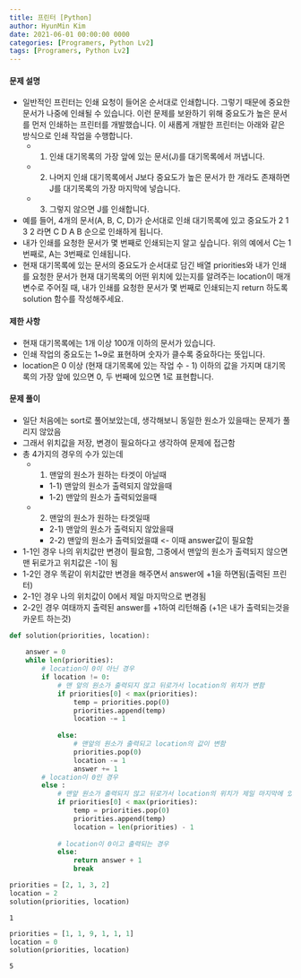 ```yaml
---
title: 프린터 [Python]
author: HyunMin Kim
date: 2021-06-01 00:00:00 0000
categories: [Programers, Python Lv2]
tags: [Programers, Python Lv2]
---
```


#### 문제 설명
- 일반적인 프린터는 인쇄 요청이 들어온 순서대로 인쇄합니다. 그렇기 때문에 중요한 문서가 나중에 인쇄될 수 있습니다. 이런 문제를 보완하기 위해 중요도가 높은 문서를 먼저 인쇄하는 프린터를 개발했습니다. 이 새롭게 개발한 프린터는 아래와 같은 방식으로 인쇄 작업을 수행합니다.
    - 1. 인쇄 대기목록의 가장 앞에 있는 문서(J)를 대기목록에서 꺼냅니다.
    - 2. 나머지 인쇄 대기목록에서 J보다 중요도가 높은 문서가 한 개라도 존재하면 J를 대기목록의 가장 마지막에 넣습니다.
    - 3. 그렇지 않으면 J를 인쇄합니다.
- 예를 들어, 4개의 문서(A, B, C, D)가 순서대로 인쇄 대기목록에 있고 중요도가 2 1 3 2 라면 C D A B 순으로 인쇄하게 됩니다.
- 내가 인쇄를 요청한 문서가 몇 번째로 인쇄되는지 알고 싶습니다. 위의 예에서 C는 1번째로, A는 3번째로 인쇄됩니다.
- 현재 대기목록에 있는 문서의 중요도가 순서대로 담긴 배열 priorities와 내가 인쇄를 요청한 문서가 현재 대기목록의 어떤 위치에 있는지를 알려주는 location이 매개변수로 주어질 때, 내가 인쇄를 요청한 문서가 몇 번째로 인쇄되는지 return 하도록 solution 함수를 작성해주세요.

#### 제한 사항
- 현재 대기목록에는 1개 이상 100개 이하의 문서가 있습니다.
- 인쇄 작업의 중요도는 1~9로 표현하며 숫자가 클수록 중요하다는 뜻입니다.
- location은 0 이상 (현재 대기목록에 있는 작업 수 - 1) 이하의 값을 가지며 대기목록의 가장 앞에 있으면 0, 두 번째에 있으면 1로 표현합니다.

#### 문제 풀이
- 일단 처음에는 sort로 풀어보았는데, 생각해보니 동일한 원소가 있을때는 문제가 풀리지 않았음
- 그래서 위치값을 저장, 변경이 필요하다고 생각하여 문제에 접근함
- 총 4가지의 경우의 수가 있는데 
    - 1) 맨앞의 원소가 원하는 타겟이 아닐때 
        - 1-1) 맨앞의 원소가 출력되지 않았을때
        - 1-2) 맨앞의 원소가 출력되었을때
    - 2) 맨앞의 원소가 원하는 타겟일때
        - 2-1) 맨앞의 원소가 출력되지 않았을때
        - 2-2) 맨앞의 원소가 출력되었을떄 <- 이때 answer값이 필요함
- 1-1인 경우 나의 위치값만 변경이 필요함, 그중에서 맨앞의 원소가 출력되지 않으면 맨 뒤로가고 위치값은 -1이 됨
- 1-2인 경우 똑같이 위치값만 변경을 해주면서 answer에 +1을 하면됨(출력된 프린터)
- 2-1인 경우 나의 위치값이 0에서 제일 마지막으로 변경됨
- 2-2인 경우 여태까지 출력된 answer를 +1하여 리턴해줌 (+1은 내가 출력되는것을 카운트 하는것)


```python
def solution(priorities, location):
    
    answer = 0
    while len(priorities):
        # location이 0이 아닌 경우
        if location != 0:
            # 맨 앞의 원소가 출력되지 않고 뒤로가서 location의 위치가 변함
            if priorities[0] < max(priorities):
                temp = priorities.pop(0)
                priorities.append(temp)
                location -= 1
                
            else:
                # 맨앞의 원소가 출력되고 location의 값이 변함
                priorities.pop(0)
                location -= 1
                answer += 1
        # location이 0인 경우
        else :
            # 맨앞 원소가 출력되지 않고 뒤로가서 location의 위치가 제일 마지막에 있게 됨
            if priorities[0] < max(priorities):
                temp = priorities.pop(0)
                priorities.append(temp)
                location = len(priorities) - 1
                
            # location이 0이고 출력되는 경우
            else:
                return answer + 1
                break
```


```python
priorities = [2, 1, 3, 2]
location = 2
solution(priorities, location)
```




    1




```python
priorities = [1, 1, 9, 1, 1, 1]
location = 0
solution(priorities, location)
```




    5




```python

```
